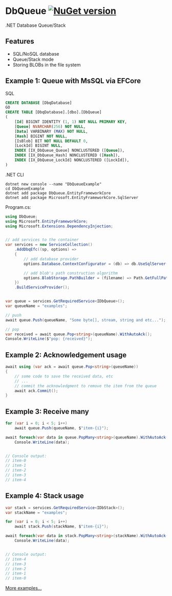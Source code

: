 # DbQueue [![NuGet version](https://badge.fury.io/nu/DbQueue.svg)](http://badge.fury.io/nu/DbQueue)
.NET Database Queue/Stack


## Features
* SQL/NoSQL database
* Queue/Stack mode
* Storing BLOBs in the file system


## Example 1: Queue with MsSQL via EFCore
SQL
```sql
CREATE DATABASE [DbqDatabase] 
GO
CREATE TABLE [DbqDatabase].[dbo].[DbQueue]
(
    [Id] BIGINT IDENTITY (1, 1) NOT NULL PRIMARY KEY,
    [Queue] NVARCHAR(256) NOT NULL,
    [Data] VARBINARY (MAX) NOT NULL,
    [Hash] BIGINT NOT NULL,
    [IsBlob] BIT NOT NULL DEFAULT 0,
    [LockId] BIGINT NULL,
    INDEX [IX_DbQueue_Queue] NONCLUSTERED ([Queue]),
    INDEX [IX_DbQueue_Hash] NONCLUSTERED ([Hash]),
    INDEX [IX_DbQueue_LockId] NONCLUSTERED ([LockId]),
)
```

.NET CLI
```cli
dotnet new console --name "DbQueueExample"
cd DbQueueExample
dotnet add package DbQueue.EntityFrameworkCore
dotnet add package Microsoft.EntityFrameworkCore.SqlServer
```

Program.cs:
```C#
using DbQueue;
using Microsoft.EntityFrameworkCore;
using Microsoft.Extensions.DependencyInjection;


// add services to the container
var services = new ServiceCollection()
    .AddDbqEfc((sp, options) =>
    {
        // add database provider 
        options.Database.ContextConfigurator = (db) => db.UseSqlServer("Data Source=(localdb)\\MSSQLLocalDB;Initial Catalog=DbqDatabase;Integrated Security=True;Persist Security Info=False;Pooling=False;MultipleActiveResultSets=False;Connect Timeout=60;Encrypt=False;TrustServerCertificate=False");

        // add blob's path construction algorithm 
        options.BlobStorage.PathBuilder = (filename) => Path.GetFullPath($@"_blob\{DateTime.Now:yyyy\\MM\\dd}\{filename}");
    })
    .BuildServiceProvider();


var queue = services.GetRequiredService<IDbQueue>();
var queueName = "examples";

// push
await queue.Push(queueName, "Some byte[], stream, string and etc...");

// pop
var received = await queue.Pop<string>(queueName).WithAutoAck();
Console.WriteLine($"pop: {received}");
```


## Example 2: Acknowledgement usage
```C#
await using (var ack = await queue.Pop<string>(queueName))
{
    // some code to save the received data, etc
    // ...
    // commit the acknowledgment to remove the item from the queue
    await ack.Commit();
}
```


## Example 3: Receive many
```C#
for (var i = 0; i < 5; i++)
    await queue.Push(queueName, $"item-{i}");

await foreach(var data in queue.PopMany<string>(queueName).WithAutoAck())
    Console.WriteLine(data);


// Console output:
// item-0
// item-1
// item-2
// item-3
// item-4
```


## Example 4: Stack usage
```C#
var stack = services.GetRequiredService<IDbStack>();
var stackName = "examples";

for (var i = 0; i < 5; i++)
    await stack.Push(stackName, $"item-{i}");

await foreach(var data in stack.PopMany<string>(stackName).WithAutoAck())
    Console.WriteLine(data);


// Console output:
// item-4
// item-3
// item-2
// item-1
// item-0
```

[More examples...](https://github.com/mustaddon/DbQueue/tree/main/Examples/)
